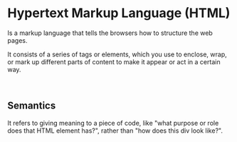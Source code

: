 # Hypertext Markup Language (HTML)

Is a markup language that tells the browsers how to structure the web pages.

It consists of a series of tags or elements, which you use to enclose, wrap, or mark up different parts of content to make it appear or act in a certain way.

<br>

## Semantics

It refers to giving meaning to a piece of code, like "what purpose or role does that HTML element has?", rather than "how does this div look like?".
